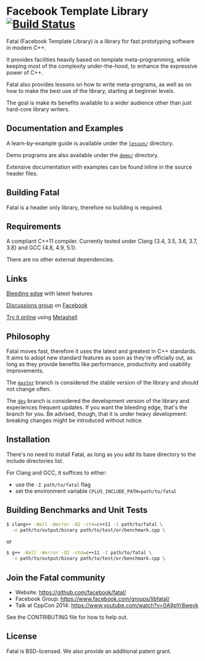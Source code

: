 # Facebook Template Library [![Build Status](https://secure.travis-ci.org/facebook/fatal.png?branch=dev "Build Status")](https://travis-ci.org/facebook/fatal)
Fatal (Facebook Template Library) is a library for fast prototyping software in modern C++.

It provides facilities heavily based on template meta-programming, while keeping most of the complexity under-the-hood, to enhance the expressive power of C++.

Fatal also provides lessons on how to write meta-programs, as well as on how to make the best use of the library, starting at beginner levels.

The goal is make its benefits available to a wider audience other than just hard-core library writers.


## Documentation and Examples
A learn-by-example guide is available under the [`lesson/`](lesson/) directory.

Demo programs are also available under the [`demo/`](demo/) directory.

Extensive documentation with examples can be found inline in the source header files.


## Building Fatal
Fatal is a header only library, therefore no building is required.


## Requirements
A compliant C++11 compiler. Currently tested under Clang {3.4, 3.5, 3.6, 3.7, 3.8} and GCC {4.8, 4.9, 5.1}.

There are no other external dependencies.


## Links
[Bleeding edge](https://github.com/facebook/fatal/tree/dev/) with latest features

[Discussions group](https://www.facebook.com/groups/libfatal/) on [Facebook](https://code.facebook.com/)

[Try it online](http://abel.web.elte.hu/shell/metashell) using [Metashell](https://github.com/sabel83/metashell)


## Philosophy
Fatal moves fast, therefore it uses the latest and greatest in C++ standards. It aims to adopt new standard features as soon as they're officially out, as long as they provide benefits like performance, productivity and usability improvements.

The [`master`](https://github.com/facebook/fatal/) branch is considered the stable version of the library and should not change often.

The [`dev`](https://github.com/facebook/fatal/tree/dev/) branch is considered the development version of the library and experiences frequent updates. If you want the bleeding edge, that's the branch for you. Be advised, though, that it is under heavy development: breaking changes might be introduced without notice.


## Installation
There's no need to install Fatal, as long as you add its base directory to the include directories list.

For Clang and GCC, it suffices to either:
- use the `-I path/to/fatal` flag
- set the environment variable `CPLUS_INCLUDE_PATH=path/to/fatal`


## Building Benchmarks and Unit Tests
```sh
$ clang++ -Wall -Werror -O2 -std=c++11 -I path/to/fatal \
  -o path/to/output/binary path/to/test/or/benchmark.cpp \
```
or
```sh
$ g++ -Wall -Werror -O2 -std=c++11 -I path/to/fatal \
  -o path/to/output/binary path/to/test/or/benchmark.cpp \
```


## Join the Fatal community
- Website: https://github.com/facebook/fatal/
- Facebook Group: https://www.facebook.com/groups/libfatal/
- Talk at CppCon 2014: https://www.youtube.com/watch?v=0A9pYr8wevk

See the CONTRIBUTING file for how to help out.


## License
Fatal is BSD-licensed. We also provide an additional patent grant.

